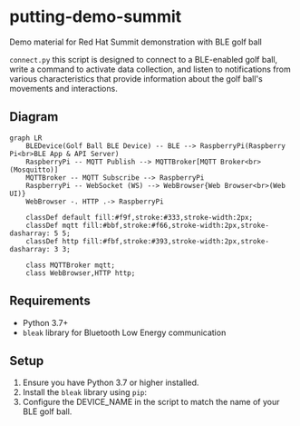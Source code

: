 # putting-demo-summit
Demo material for Red Hat Summit demonstration with BLE golf ball

`connect.py` this script is designed to connect to a BLE-enabled golf ball, write a command to activate data collection, and listen to notifications from various characteristics that provide information about the golf ball's movements and interactions.

## Diagram

```mermaid
graph LR
    BLEDevice(Golf Ball BLE Device) -- BLE --> RaspberryPi(Raspberry Pi<br>BLE App & API Server)
    RaspberryPi -- MQTT Publish --> MQTTBroker[MQTT Broker<br>(Mosquitto)]
    MQTTBroker -- MQTT Subscribe --> RaspberryPi
    RaspberryPi -- WebSocket (WS) --> WebBrowser{Web Browser<br>(Web UI)}
    WebBrowser -. HTTP .-> RaspberryPi

    classDef default fill:#f9f,stroke:#333,stroke-width:2px;
    classDef mqtt fill:#bbf,stroke:#f66,stroke-width:2px,stroke-dasharray: 5 5;
    classDef http fill:#fbf,stroke:#393,stroke-width:2px,stroke-dasharray: 3 3;

    class MQTTBroker mqtt;
    class WebBrowser,HTTP http;
```

## Requirements

- Python 3.7+
- `bleak` library for Bluetooth Low Energy communication

## Setup

1. Ensure you have Python 3.7 or higher installed.
2. Install the `bleak` library using `pip`:
3. Configure the DEVICE_NAME in the script to match the name of your BLE golf ball.